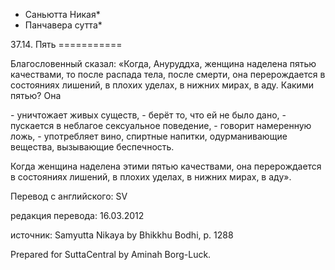* Саньютта Никая*
* Панчавера сутта*

37\.14\. Пять
\=\=\=\=\=\=\=\=\=\=\=

Благословенный сказал: «Когда, Ануруддха, женщина наделена пятью качествами, то после распада тела, после смерти, она перерождается в состояниях лишений, в плохих уделах, в нижних мирах, в аду\. Какими пятью? Она

\- уничтожает живых существ,
\- берёт то, что ей не было дано,
\- пускается в неблагое сексуальное поведение,
\- говорит намеренную ложь,
\- употребляет вино, спиртные напитки, одурманивающие вещества, вызывающие беспечность\.

Когда женщина наделена этими пятью качествами, она перерождается в состояниях лишений, в плохих уделах, в нижних мирах, в аду»\.

Перевод с английского: SV

редакция перевода: 16\.03\.2012

источник: Samyutta Nikaya by Bhikkhu Bodhi, p\. 1288

Prepared for SuttaCentral by Aminah Borg\-Luck\.
